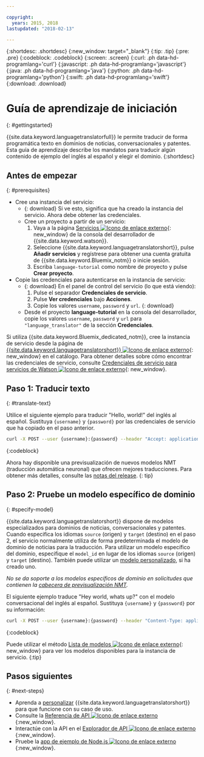 ```yaml
---

copyright:
  years: 2015, 2018
lastupdated: "2018-02-13"

---
```

<!-- Attribute definitions -->
{:shortdesc: .shortdesc}
{:new_window: target="_blank"}
{:tip: .tip}
{:pre: .pre}
{:codeblock: .codeblock}
{:screen: .screen}
{:curl: .ph data-hd-programlang='curl'}
{:javascript: .ph data-hd-programlang='javascript'}
{:java: .ph data-hd-programlang='java'}
{:python: .ph data-hd-programlang='python'}
{:swift: .ph data-hd-programlang='swift'}
{:download: .download}

# Guía de aprendizaje de iniciación
{: #gettingstarted}

{{site.data.keyword.languagetranslatorfull}} le permite traducir de forma programática texto en dominios de noticias, conversacionales y patentes. Esta guía de aprendizaje describe los mandatos para traducir algún contenido de ejemplo del inglés al español y elegir el dominio.
{:shortdesc}

## Antes de empezar
{: #prerequisites}

- Cree una instancia del servicio:
    - {: download} Si ve esto, significa que ha creado la instancia del servicio. Ahora debe obtener las credenciales.
    - Cree un proyecto a partir de un servicio:
        1.  Vaya a la página [Servicios ![Icono de enlace externo](../../icons/launch-glyph.svg "Icono de enlace externo")](https://console.{DomainName}/developer/watson/services){: new_window} de la consola del desarrollador de {{site.data.keyword.watson}}.
        1.  Seleccione {{site.data.keyword.languagetranslatorshort}}, pulse **Añadir servicios** y regístrese para obtener una cuenta gratuita de {{site.data.keyword.Bluemix_notm}} o inicie sesión.
        1.  Escriba `language-tutorial` como nombre de proyecto y pulse **Crear proyecto**.
- Copie las credenciales para autenticarse en la instancia de servicio:
    - {: download} En el panel de control del servicio (lo que está viendo):
        1.  Pulse el separador **Credenciales de servicio**.
        1.  Pulse **Ver credenciales** bajo **Acciones**.
        1.  Copie los valores `username`, `password` y `url`.
        {: download}
    - Desde el proyecto **language-tutorial** en la consola del desarrollador, copie los valores `username`, `password` y `url` para `"language_translator"` de la sección **Credenciales**.

<!-- Remove this text after dedicated instances have the Developer Console: begin -->

Si utiliza {{site.data.keyword.Bluemix_dedicated_notm}}, cree la instancia de servicio desde la página de [{{site.data.keyword.languagetranslatorshort}} ![Icono de enlace externo](../../icons/launch-glyph.svg "Icono de enlace externo")](https://console.{DomainName}/catalog/services/language-translator/){: new_window} en el catálogo. Para obtener detalles sobre cómo encontrar las credenciales de servicio, consulte [Credenciales de servicio para servicios de Watson ![Icono de enlace externo](../../icons/launch-glyph.svg "Icono de enlace externo")](/docs/services/watson/getting-started-credentials.html#getting-credentials-manually){: new_window}.

<!-- Remove this text after dedicated instances have the Developer Console: end -->

## Paso 1: Traducir texto
{: #translate-text}

Utilice el siguiente ejemplo para traducir "Hello, world!" del inglés al español. Sustituya `{username}` y `{password}` por las credenciales de servicio que ha copiado en el paso anterior.

```bash
curl -X POST --user {username}:{password} --header "Accept: application/json" --data "{\"text\":\"Hello, world\",\"source\":\"en\",\"target\":\"es\"}" https://gateway.watsonplatform.net/language-translator/api/v2/translate
```
{:codeblock}

Ahora hay disponible una previsualización de nuevos modelos NMT (traducción automática neuronal) que ofrecen mejores traducciones. Para obtener más detalles, consulte las [notas del release](release-notes.html#12-january-2018).
{: tip}

<!-- ```
var watson = require('watson-developer-cloud');
var language_translator = watson.language_translator({
  username: 'username',
  password: 'password',
  version: 'v2',
  url: 'https://gateway.watsonplatform.net/language-translator/api'
});
language_translator.translate({
    text: 'Hello, world!',
    source: 'en',
    target: 'es'
  },
  function(err, translation) {
    if (err)
      console.log(err)
    else
      console.log(translation);
});
```
{:node}
{:codeblock} -->

<!-- ```java
LanguageTranslator service = new LanguageTranslator();
service.setUsernameAndPassword("username","password");

TranslationResult result = service.translate("Hello, world!", "en", "es");
System.out.println(result);
```
{:java}
{:codeblock} -->

<!-- ```
import json
from watson_developer_cloud import LanguageTranslatorV2 as LanguageTranslator

language_translator = LanguageTranslator(
    username="username",
    password="password")

translation = language_translator.translate(
    text="Hello, world!",
    source="en",
    target="es"
print(json.dumps(translation, indent=2, ensure_ascii=False))
```
{:python}
{:codeblock} -->


## Paso 2: Pruebe un modelo específico de dominio
{: #specify-model}

{{site.data.keyword.languagetranslatorshort}} dispone de modelos especializados para dominios de noticias, conversacionales y patentes. Cuando especifica los idiomas `source` (origen) y `target` (destino) en el paso 2, el servicio normalmente utiliza de forma predeterminada el modelo de dominio de noticias para la traducción. Para utilizar un modelo específico del dominio, especifique el `model_id` en lugar de los idiomas `source` (origen) y `target` (destino). También puede utilizar un [modelo personalizado](customizing.html), si ha creado uno.

_No se da soporte a los modelos específicos de dominio en solicitudes que contienen la [cabecera de previsualización NMT](release-notes.html#12-january-2018)._

El siguiente ejemplo traduce "Hey world, whats up?" con el modelo conversacional del inglés al español. Sustituya `{username}` y `{password}` por su información:

```bash
curl -X POST --user {username}:{password} --header "Content-Type: application/json" --header "Accept: application/json" --data "{\"text\":\"Hey world, whats up?\",\"model_id\":\"en-es-conversational\"}" "https://gateway.watsonplatform.net/language-translator/api/v2/translate"
```
{:codeblock}

<!-- ```
var watson = require('watson-developer-cloud');
var language_translator = watson.language_translator({
  username: 'username',
  password: 'password',
  url: 'https://gateway.watsonplatform.net/language-translator/api'
  version: 'v2',
});
language_translator.translate({
    text: 'Hey, world! What's up?',
    model_id: 'en-es-conversational'
  },
  function(err, translation) {
    if (err)
      console.log(err)
    else
      console.log(translation);
});
```
{:node}
{:codeblock} -->

<!-- ```java
LanguageTranslator service = new LanguageTranslator();
service.setUsernameAndPassword("username","password");

TranslationResult result = service.translate("Hey, world! What's up?", "en-es-conversational");
System.out.println(result);
```
{:java}
{:codeblock} -->

<!-- ```python
import json
from watson_developer_cloud import LanguageTranslatorV2 as LanguageTranslator

language_translator = LanguageTranslator(
  username="username",
  password="password"
)

translation = language_translator.translate(
  text="Hey, world! What's up?",
  model_id="en-es-conversational"
)
print(json.dumps(translation, indent=2, ensure_ascii=False))
```
{:python}
{:codeblock} -->

Puede utilizar el método [Lista de modelos ![Icono de enlace externo](../../icons/launch-glyph.svg "Icono de enlace externo")](https://www.ibm.com/watson/developercloud/language-translator/api/v2/#list-models){: new_window} para ver los modelos disponibles para la instancia de servicio.
{:tip}

## Pasos siguientes
{: #next-steps}

- Aprenda a [personalizar](/docs/services/language-translator/customizing.html) {{site.data.keyword.languagetranslatorshort}} para que funcione con su caso de uso.
- Consulte la [Referencia de API ![Icono de enlace externo](../../icons/launch-glyph.svg "Icono de enlace externo")](https://www.ibm.com/watson/developercloud/language-translator/api/v2/){:new_window}.
- Interactúe con la API en el [Explorador de API ![Icono de enlace externo](../../icons/launch-glyph.svg "Icono de enlace externo")](https://watson-api-explorer.mybluemix.net/apis/language-translator-v2){:new_window}.
- Pruebe la [app de ejemplo de Node.js ![Icono de enlace externo](../../icons/launch-glyph.svg "Icono de enlace externo")](https://github.com/watson-developer-cloud/language-translator-nodejs){:new_window}.
